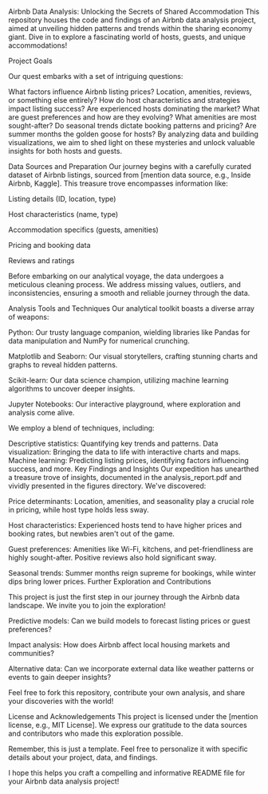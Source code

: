 
Airbnb Data Analysis: Unlocking the Secrets of Shared Accommodation
This repository houses the code and findings of an Airbnb data analysis project, aimed at unveiling hidden patterns and trends within the sharing economy giant. Dive in to explore a fascinating world of hosts, guests, and unique accommodations!

Project Goals

Our quest embarks with a set of intriguing questions:

What factors influence Airbnb listing prices? Location, amenities, reviews, or something else entirely?
How do host characteristics and strategies impact listing success? Are experienced hosts dominating the market?
What are guest preferences and how are they evolving? What amenities are most sought-after?
Do seasonal trends dictate booking patterns and pricing? Are summer months the golden goose for hosts?
By analyzing data and building visualizations, we aim to shed light on these mysteries and unlock valuable insights for both hosts and guests.

Data Sources and Preparation
Our journey begins with a carefully curated dataset of Airbnb listings, sourced from [mention data source, e.g., Inside Airbnb, Kaggle]. This treasure trove encompasses information like:

Listing details (ID, location, type)

Host characteristics (name, type)

Accommodation specifics (guests, amenities)

Pricing and booking data

Reviews and ratings

Before embarking on our analytical voyage, the data undergoes a meticulous cleaning process. We address missing values, outliers, and inconsistencies, ensuring a smooth and reliable journey through the data.

Analysis Tools and Techniques
Our analytical toolkit boasts a diverse array of weapons:

Python: Our trusty language companion, wielding libraries like Pandas for data manipulation and NumPy for numerical crunching.

Matplotlib and Seaborn: Our visual storytellers, crafting stunning charts and graphs to reveal hidden patterns.

Scikit-learn: Our data science champion, utilizing machine learning algorithms to uncover deeper insights.

Jupyter Notebooks: Our interactive playground, where exploration and analysis come alive.

We employ a blend of techniques, including:

Descriptive statistics: Quantifying key trends and patterns.
Data visualization: Bringing the data to life with interactive charts and maps.
Machine learning: Predicting listing prices, identifying factors influencing success, and more.
Key Findings and Insights
Our expedition has unearthed a treasure trove of insights, documented in the analysis_report.pdf and vividly presented in the figures directory. We've discovered:

Price determinants: Location, amenities, and seasonality play a crucial role in pricing, while host type holds less sway.

Host characteristics: Experienced hosts tend to have higher prices and booking rates, but newbies aren't out of the game.

Guest preferences: Amenities like Wi-Fi, kitchens, and pet-friendliness are highly sought-after. Positive reviews also hold significant sway.

Seasonal trends: Summer months reign supreme for bookings, while winter dips bring lower prices.
Further Exploration and Contributions

This project is just the first step in our journey through the Airbnb data landscape. We invite you to join the exploration!

Predictive models: Can we build models to forecast listing prices or guest preferences?

Impact analysis: How does Airbnb affect local housing markets and communities?

Alternative data: Can we incorporate external data like weather patterns or events to gain deeper insights?

Feel free to fork this repository, contribute your own analysis, and share your discoveries with the world!

License and Acknowledgements
This project is licensed under the [mention license, e.g., MIT License]. We express our gratitude to the data sources and contributors who made this exploration possible.

Remember, this is just a template. Feel free to personalize it with specific details about your project, data, and findings.

I hope this helps you craft a compelling and informative README file for your Airbnb data analysis project!
